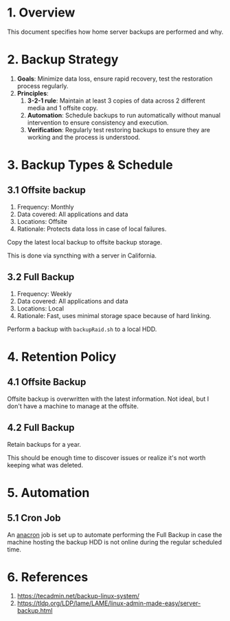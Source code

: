 # 1. Overview

This document specifies how home server backups are performed and why.

# 2. Backup Strategy

1. **Goals**: Minimize data loss, ensure rapid recovery, test the restoration process regularly.
2. **Principles**:
    1. **3-2-1 rule**: Maintain at least 3 copies of data across 2 different media and 1 offsite copy.
    2. **Automation**: Schedule backups to run automatically without manual intervention to ensure consistency and execution.
    3. **Verification**: Regularly test restoring backups to ensure they are working and the process is understood.

# 3. Backup Types & Schedule

## 3.1 Offsite backup

1. Frequency: Monthly
2. Data covered: All applications and data
3. Locations: Offsite
4. Rationale: Protects data loss in case of local failures.

Copy the latest local backup to offsite backup storage.

This is done via syncthing with a server in California.

## 3.2 Full Backup

1. Frequency: Weekly
2. Data covered: All applications and data
3. Locations: Local
4. Rationale: Fast, uses minimal storage space because of hard linking.

Perform a backup with `backupRaid.sh` to a local HDD.

# 4. Retention Policy

## 4.1 Offsite Backup

Offsite backup is overwritten with the latest information. Not ideal, but I don't have a machine to manage at the offsite.

## 4.2 Full Backup

Retain backups for a year.

This should be enough time to discover issues or realize it's not worth keeping what was deleted.

# 5. Automation

## 5.1 Cron Job

An [anacron](https://en.wikipedia.org/wiki/Anacron) job is set up to automate performing the Full Backup in case the machine hosting the backup HDD is not online during the regular scheduled time.

# 6. References

1. https://tecadmin.net/backup-linux-system/
2. https://tldp.org/LDP/lame/LAME/linux-admin-made-easy/server-backup.html
